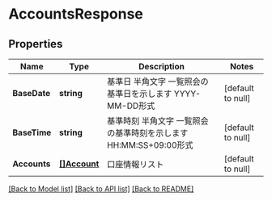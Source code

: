 # AccountsResponse

## Properties
Name | Type | Description | Notes
------------ | ------------- | ------------- | -------------
**BaseDate** | **string** | 基準日 半角文字 一覧照会の基準日を示します YYYY-MM-DD形式  | [default to null]
**BaseTime** | **string** | 基準時刻 半角文字 一覧照会の基準時刻を示します HH:MM:SS+09:00形式  | [default to null]
**Accounts** | [**[]Account**](Account.md) | 口座情報リスト  | [default to null]

[[Back to Model list]](../README.md#documentation-for-models) [[Back to API list]](../README.md#documentation-for-api-endpoints) [[Back to README]](../README.md)



